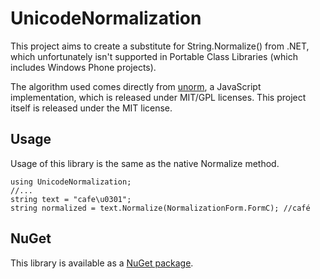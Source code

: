 # UnicodeNormalization
This project aims to create a substitute for String.Normalize() from .NET, which unfortunately isn't supported in Portable Class Libraries (which includes Windows Phone projects).

The algorithm used comes directly from [unorm](https://github.com/walling/unorm), a JavaScript implementation, which is released under MIT/GPL licenses. This project itself is released under the MIT license.

## Usage
Usage of this library is the same as the native Normalize method.

    using UnicodeNormalization;
    //...
    string text = "cafe\u0301";
    string normalized = text.Normalize(NormalizationForm.FormC); //café

## NuGet
This library is available as a [NuGet package](https://www.nuget.org/packages/UnicodeNormalization/).
